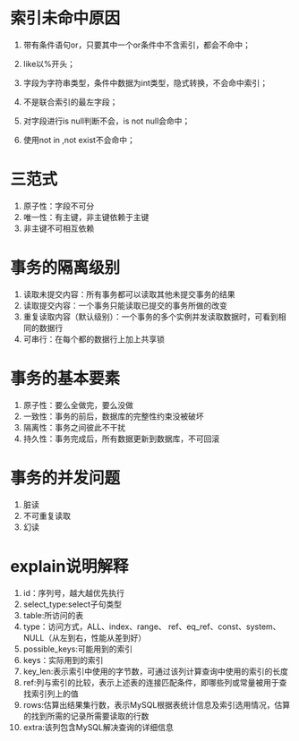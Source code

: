 # 索引未命中原因

1. 带有条件语句or，只要其中一个or条件中不含索引，都会不命中；

2. like以%开头；

3. 字段为字符串类型，条件中数据为int类型，隐式转换，不会命中索引；
4. 不是联合索引的最左字段；
5. 对字段进行is null判断不会，is not null会命中；
6. 使用not in ,not exist不会命中；



# 三范式

1. 原子性：字段不可分
2. 唯一性：有主键，非主键依赖于主键
3. 非主键不可相互依赖

# 事务的隔离级别

1. 读取未提交内容：所有事务都可以读取其他未提交事务的结果
2. 读取提交内容：一个事务只能读取已提交的事务所做的改变
3. 重复读取内容（默认级别）：一个事务的多个实例并发读取数据时，可看到相同的数据行
4. 可串行：在每个都的数据行上加上共享锁

# 事务的基本要素

1. 原子性：要么全做完，要么没做
2. 一致性：事务的前后，数据库的完整性约束没被破坏
3. 隔离性：事务之间彼此不干扰
4. 持久性：事务完成后，所有数据更新到数据库，不可回滚

# 事务的并发问题

1. 脏读
2. 不可重复读取
3. 幻读

# explain说明解释

1. id：序列号，越大越优先执行
2. select_type:select子句类型
3. table:所访问的表
4. type：访问方式，ALL、index、range、 ref、eq_ref、const、system、NULL（从左到右，性能从差到好）
5. possible_keys:可能用到的索引
6. keys：实际用到的索引
7. key_len:表示索引中使用的字节数，可通过该列计算查询中使用的索引的长度
8. ref:列与索引的比较，表示上述表的连接匹配条件，即哪些列或常量被用于查找索引列上的值
9. rows:估算出结果集行数，表示MySQL根据表统计信息及索引选用情况，估算的找到所需的记录所需要读取的行数
10. extra:该列包含MySQL解决查询的详细信息